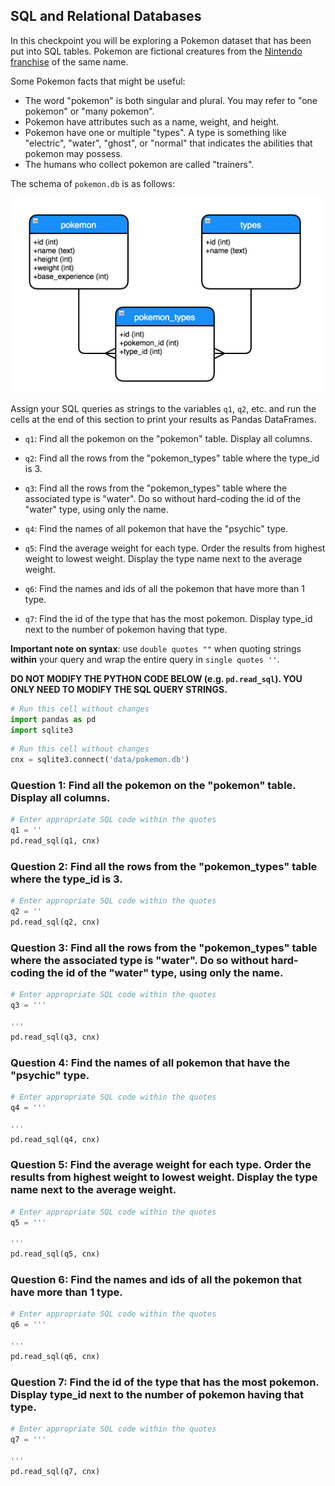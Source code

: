 ## SQL and Relational Databases

In this checkpoint you will be exploring a Pokemon dataset that has been put into SQL tables. Pokemon are fictional creatures from the [Nintendo franchise](https://en.wikipedia.org/wiki/Pok%C3%A9mon) of the same name.

Some Pokemon facts that might be useful:
* The word "pokemon" is both singular and plural. You may refer to "one pokemon" or "many pokemon".
* Pokemon have attributes such as a name, weight, and height.
* Pokemon have one or multiple "types". A type is something like "electric", "water", "ghost", or "normal" that indicates the abilities that pokemon may possess.
* The humans who collect pokemon are called "trainers".

The schema of `pokemon.db` is as follows:

<img src="data/pokemon_db.png" alt="db schema" style="width:500px;"/>

Assign your SQL queries as strings to the variables `q1`, `q2`, etc. and run the cells at the end of this section to print your results as Pandas DataFrames.

- `q1`: Find all the pokemon on the "pokemon" table. Display all columns.  

  
- `q2`: Find all the rows from the "pokemon_types" table where the type_id is 3.


- `q3`: Find all the rows from the "pokemon_types" table where the associated type is "water". Do so without hard-coding the id of the "water" type, using only the name.


- `q4`: Find the names of all pokemon that have the "psychic" type.


- `q5`: Find the average weight for each type. Order the results from highest weight to lowest weight. Display the type name next to the average weight.


- `q6`: Find the names and ids of all the pokemon that have more than 1 type.


- `q7`: Find the id of the type that has the most pokemon. Display type_id next to the number of pokemon having that type. 


**Important note on syntax**: use `double quotes ""` when quoting strings **within** your query and wrap the entire query in `single quotes ''`.

**DO NOT MODIFY THE PYTHON CODE BELOW (e.g. `pd.read_sql`). YOU ONLY NEED TO MODIFY THE SQL QUERY STRINGS.**


```python
# Run this cell without changes
import pandas as pd
import sqlite3
```


```python
# Run this cell without changes
cnx = sqlite3.connect('data/pokemon.db')
```

### Question 1: Find all the pokemon on the "pokemon" table. Display all columns.


```python
# Enter appropriate SQL code within the quotes
q1 = ''
pd.read_sql(q1, cnx)
```

### Question 2: Find all the rows from the "pokemon_types" table where the type_id is 3.


```python
# Enter appropriate SQL code within the quotes
q2 = ''
pd.read_sql(q2, cnx)
```

### Question 3: Find all the rows from the "pokemon_types" table where the associated type is "water". Do so without hard-coding the id of the "water" type, using only the name.


```python
# Enter appropriate SQL code within the quotes
q3 = '''

'''
pd.read_sql(q3, cnx)
```

### Question 4: Find the names of all pokemon that have the "psychic" type.


```python
# Enter appropriate SQL code within the quotes
q4 = '''

'''
pd.read_sql(q4, cnx)
```

### Question 5: Find the average weight for each type. Order the results from highest weight to lowest weight. Display the type name next to the average weight.


```python
# Enter appropriate SQL code within the quotes
q5 = '''

'''
pd.read_sql(q5, cnx)
```

### Question 6: Find the names and ids of all the pokemon that have more than 1 type. 


```python
# Enter appropriate SQL code within the quotes
q6 = '''

'''
pd.read_sql(q6, cnx)
```

### Question 7: Find the id of the type that has the most pokemon. Display type_id next to the number of pokemon having that type. 


```python
# Enter appropriate SQL code within the quotes
q7 = '''

'''
pd.read_sql(q7, cnx)
```
